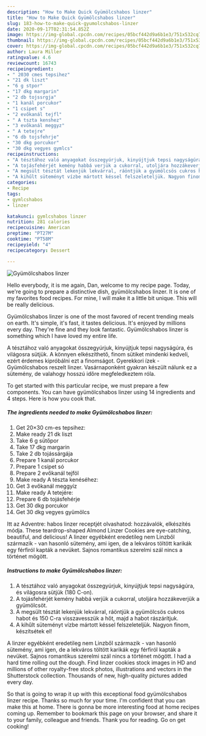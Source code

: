 ```yaml
---
description: "How to Make Quick Gyümölcshabos linzer"
title: "How to Make Quick Gyümölcshabos linzer"
slug: 183-how-to-make-quick-gyumolcshabos-linzer
date: 2020-09-17T02:31:54.852Z
image: https://img-global.cpcdn.com/recipes/05bcf442d9a6b1e3/751x532cq70/gyumolcshabos-linzer-recept-foto.jpg
thumbnail: https://img-global.cpcdn.com/recipes/05bcf442d9a6b1e3/751x532cq70/gyumolcshabos-linzer-recept-foto.jpg
cover: https://img-global.cpcdn.com/recipes/05bcf442d9a6b1e3/751x532cq70/gyumolcshabos-linzer-recept-foto.jpg
author: Laura Miller
ratingvalue: 4.6
reviewcount: 16743
recipeingredient:
- " 2030 cmes tepsihez"
- "21 dk liszt"
- "6 g stpor"
- "17 dkg margarin"
- "2 db tojssrgja"
- "1 kanál porcukor"
- "1 csipet s"
- "2 evőkanál tejfl"
- " A tszta kenshez"
- "3 evőkanál meggyz"
- " A tetejre"
- "6 db tojsfehrje"
- "30 dkg porcukor"
- "30 dkg vegyes gymlcs"
recipeinstructions:
- "A tésztához való anyagokat összegyúrjuk, kinyújtjuk tepsi nagyságúra, és világosra sütjük (180 C-on)."
- "A tojásfehérjét kemény habbá verjük a cukorral, utoljára hozzákeverjük a gyümölcsöt."
- "A megsült tésztát lekenjük lekvárral, ráöntjük a gyümölcsös cukros habot és 150 C-ra visszavesszük a hőt, majd a habot rászárítjuk."
- "A kihűlt süteményt vízbe mártott késsel felszeleteljük. Nagyon finom, készítsétek el!"
categories:
- Recipe
tags:
- gymlcshabos
- linzer

katakunci: gymlcshabos linzer 
nutrition: 281 calories
recipecuisine: American
preptime: "PT27M"
cooktime: "PT58M"
recipeyield: "4"
recipecategory: Dessert

---
```



![Gyümölcshabos linzer](https://img-global.cpcdn.com/recipes/05bcf442d9a6b1e3/751x532cq70/gyumolcshabos-linzer-recept-foto.jpg)

Hello everybody, it is me again, Dan, welcome to my recipe page. Today, we're going to prepare a distinctive dish, gyümölcshabos linzer. It is one of my favorites food recipes. For mine, I will make it a little bit unique. This will be really delicious.

Gyümölcshabos linzer is one of the most favored of recent trending meals on earth. It's simple, it's fast, it tastes delicious. It's enjoyed by millions every day. They're fine and they look fantastic. Gyümölcshabos linzer is something which I have loved my entire life.

A tésztához való anyagokat összegyúrjuk, kinyújtjuk tepsi nagyságúra, és világosra sütjük. A könnyen elkészíthető, finom sütiket mindenki kedveli, ezért érdemes kipróbálni ezt a finomságot. Gyerekkori ízek - Gyümölcshabos reszelt linzer. Vasárnaponként gyakran készült nálunk ez a sütemény, de valahogy hosszú időre megfeledkeztem róla.


To get started with this particular recipe, we must prepare a few components. You can have gyümölcshabos linzer using 14 ingredients and 4 steps. Here is how you cook that.

<!--inarticleads1-->

##### The ingredients needed to make Gyümölcshabos linzer:

1. Get  20×30 cm-es tepsihez:
1. Make ready 21 dk liszt
1. Take 6 g sütőpor
1. Take 17 dkg margarin
1. Take 2 db tojássárgája
1. Prepare 1 kanál porcukor
1. Prepare 1 csipet só
1. Prepare 2 evőkanál tejföl
1. Make ready  A tészta kenéséhez:
1. Get 3 evőkanál meggyíz
1. Make ready  A tetejére:
1. Prepare 6 db tojásfehérje
1. Get 30 dkg porcukor
1. Get 30 dkg vegyes gyümölcs


Itt az Adventre: habos linzer receptjét olvashatod: hozzávalók, elkészítés módja. These teardrop-shaped Almond Linzer Cookies are eye-catching, beautiful, and delicious! A linzer egyébként eredetileg nem Linzből származik - van hasonló sütemény, ami igen, de a lekváros töltött karikák egy férfiról kapták a nevüket. Sajnos romantikus szerelmi szál nincs a történet mögött. 

<!--inarticleads2-->

##### Instructions to make Gyümölcshabos linzer:

1. A tésztához való anyagokat összegyúrjuk, kinyújtjuk tepsi nagyságúra, és világosra sütjük (180 C-on).
1. A tojásfehérjét kemény habbá verjük a cukorral, utoljára hozzákeverjük a gyümölcsöt.
1. A megsült tésztát lekenjük lekvárral, ráöntjük a gyümölcsös cukros habot és 150 C-ra visszavesszük a hőt, majd a habot rászárítjuk.
1. A kihűlt süteményt vízbe mártott késsel felszeleteljük. Nagyon finom, készítsétek el!


A linzer egyébként eredetileg nem Linzből származik - van hasonló sütemény, ami igen, de a lekváros töltött karikák egy férfiról kapták a nevüket. Sajnos romantikus szerelmi szál nincs a történet mögött. I had a hard time rolling out the dough. Find linzer cookies stock images in HD and millions of other royalty-free stock photos, illustrations and vectors in the Shutterstock collection. Thousands of new, high-quality pictures added every day. 

So that is going to wrap it up with this exceptional food gyümölcshabos linzer recipe. Thanks so much for your time. I'm confident that you can make this at home. There is gonna be more interesting food at home recipes coming up. Remember to bookmark this page on your browser, and share it to your family, colleague and friends. Thank you for reading. Go on get cooking!
